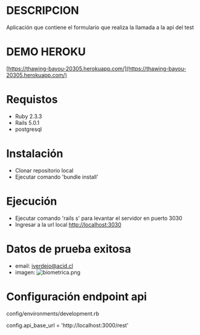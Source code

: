 # DESCRIPCION

Aplicación que contiene el formulario que realiza la llamada a la api del test

# DEMO HEROKU

[https://thawing-bayou-20305.herokuapp.com/](https://thawing-bayou-20305.herokuapp.com/)

# Requistos

* Ruby 2.3.3
* Rails 5.0.1
* postgresql

# Instalación

* Clonar repositorio local
* Ejecutar comando 'bundle install'

# Ejecución

* Ejecutar comando 'rails s' para levantar el servidor en puerto 3030
* Ingresar a la url local [http://localhost:3030](http://localhost:3030)

# Datos de prueba exitosa

* email: iverdejo@acid.cl
* imagen:
![biometrica.png](https://thawing-bayou-20305.herokuapp.com/biometrica.png)


# Configuración endpoint api

config/environments/development.rb

config.api_base_url = 'http://localhost:3000/rest'